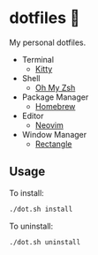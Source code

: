 # dotfiles 📁

My personal dotfiles.

- Terminal
  - [Kitty](https://sw.kovidgoyal.net/kitty/)
- Shell
  - [Oh My Zsh](https://ohmyz.sh/)
- Package Manager
  - [Homebrew](https://brew.sh/)
- Editor
  - [Neovim](https://neovim.io/)
- Window Manager
  - [Rectangle](https://rectangleapp.com/)

## Usage

To install:

```bash
./dot.sh install
```

To uninstall:

```bash
./dot.sh uninstall
```
